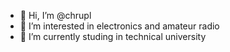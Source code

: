- 👋 Hi, I’m @chrupl
- 👀 I’m interested in electronics and amateur radio
- 🌱 I’m currently studing in technical university
